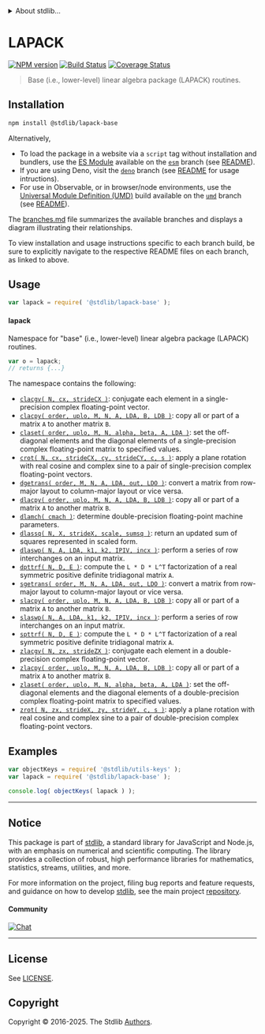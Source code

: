 <!--

@license Apache-2.0

Copyright (c) 2024 The Stdlib Authors.

Licensed under the Apache License, Version 2.0 (the "License");
you may not use this file except in compliance with the License.
You may obtain a copy of the License at

   http://www.apache.org/licenses/LICENSE-2.0

Unless required by applicable law or agreed to in writing, software
distributed under the License is distributed on an "AS IS" BASIS,
WITHOUT WARRANTIES OR CONDITIONS OF ANY KIND, either express or implied.
See the License for the specific language governing permissions and
limitations under the License.

-->


<details>
  <summary>
    About stdlib...
  </summary>
  <p>We believe in a future in which the web is a preferred environment for numerical computation. To help realize this future, we've built stdlib. stdlib is a standard library, with an emphasis on numerical and scientific computation, written in JavaScript (and C) for execution in browsers and in Node.js.</p>
  <p>The library is fully decomposable, being architected in such a way that you can swap out and mix and match APIs and functionality to cater to your exact preferences and use cases.</p>
  <p>When you use stdlib, you can be absolutely certain that you are using the most thorough, rigorous, well-written, studied, documented, tested, measured, and high-quality code out there.</p>
  <p>To join us in bringing numerical computing to the web, get started by checking us out on <a href="https://github.com/stdlib-js/stdlib">GitHub</a>, and please consider <a href="https://opencollective.com/stdlib">financially supporting stdlib</a>. We greatly appreciate your continued support!</p>
</details>

# LAPACK

[![NPM version][npm-image]][npm-url] [![Build Status][test-image]][test-url] [![Coverage Status][coverage-image]][coverage-url] <!-- [![dependencies][dependencies-image]][dependencies-url] -->

> Base (i.e., lower-level) linear algebra package (LAPACK) routines.

<section class="installation">

## Installation

```bash
npm install @stdlib/lapack-base
```

Alternatively,

-   To load the package in a website via a `script` tag without installation and bundlers, use the [ES Module][es-module] available on the [`esm`][esm-url] branch (see [README][esm-readme]).
-   If you are using Deno, visit the [`deno`][deno-url] branch (see [README][deno-readme] for usage intructions).
-   For use in Observable, or in browser/node environments, use the [Universal Module Definition (UMD)][umd] build available on the [`umd`][umd-url] branch (see [README][umd-readme]).

The [branches.md][branches-url] file summarizes the available branches and displays a diagram illustrating their relationships.

To view installation and usage instructions specific to each branch build, be sure to explicitly navigate to the respective README files on each branch, as linked to above.

</section>

<section class="usage">

## Usage

```javascript
var lapack = require( '@stdlib/lapack-base' );
```

#### lapack

Namespace for "base" (i.e., lower-level) linear algebra package (LAPACK) routines.

```javascript
var o = lapack;
// returns {...}
```

The namespace contains the following:

<!-- <toc pattern="*"> -->

<div class="namespace-toc">

-   <span class="signature">[`clacgv( N, cx, strideCX )`][@stdlib/lapack/base/clacgv]</span><span class="delimiter">: </span><span class="description">conjugate each element in a single-precision complex floating-point vector.</span>
-   <span class="signature">[`clacpy( order, uplo, M, N, A, LDA, B, LDB )`][@stdlib/lapack/base/clacpy]</span><span class="delimiter">: </span><span class="description">copy all or part of a matrix `A` to another matrix `B`.</span>
-   <span class="signature">[`claset( order, uplo, M, N, alpha, beta, A, LDA )`][@stdlib/lapack/base/claset]</span><span class="delimiter">: </span><span class="description">set the off-diagonal elements and the diagonal elements of a single-precision complex floating-point matrix to specified values.</span>
-   <span class="signature">[`crot( N, cx, strideCX, cy, strideCY, c, s )`][@stdlib/lapack/base/crot]</span><span class="delimiter">: </span><span class="description">apply a plane rotation with real cosine and complex sine to a pair of single-precision complex floating-point vectors.</span>
-   <span class="signature">[`dgetrans( order, M, N, A, LDA, out, LDO )`][@stdlib/lapack/base/dge-trans]</span><span class="delimiter">: </span><span class="description">convert a matrix from row-major layout to column-major layout or vice versa.</span>
-   <span class="signature">[`dlacpy( order, uplo, M, N, A, LDA, B, LDB )`][@stdlib/lapack/base/dlacpy]</span><span class="delimiter">: </span><span class="description">copy all or part of a matrix `A` to another matrix `B`.</span>
-   <span class="signature">[`dlamch( cmach )`][@stdlib/lapack/base/dlamch]</span><span class="delimiter">: </span><span class="description">determine double-precision floating-point machine parameters.</span>
-   <span class="signature">[`dlassq( N, X, strideX, scale, sumsq )`][@stdlib/lapack/base/dlassq]</span><span class="delimiter">: </span><span class="description">return an updated sum of squares represented in scaled form.</span>
-   <span class="signature">[`dlaswp( N, A, LDA, k1, k2, IPIV, incx )`][@stdlib/lapack/base/dlaswp]</span><span class="delimiter">: </span><span class="description">perform a series of row interchanges on an input matrix.</span>
-   <span class="signature">[`dpttrf( N, D, E )`][@stdlib/lapack/base/dpttrf]</span><span class="delimiter">: </span><span class="description">compute the `L * D * L^T` factorization of a real symmetric positive definite tridiagonal matrix `A`.</span>
-   <span class="signature">[`sgetrans( order, M, N, A, LDA, out, LDO )`][@stdlib/lapack/base/sge-trans]</span><span class="delimiter">: </span><span class="description">convert a matrix from row-major layout to column-major layout or vice versa.</span>
-   <span class="signature">[`slacpy( order, uplo, M, N, A, LDA, B, LDB )`][@stdlib/lapack/base/slacpy]</span><span class="delimiter">: </span><span class="description">copy all or part of a matrix `A` to another matrix `B`.</span>
-   <span class="signature">[`slaswp( N, A, LDA, k1, k2, IPIV, incx )`][@stdlib/lapack/base/slaswp]</span><span class="delimiter">: </span><span class="description">perform a series of row interchanges on an input matrix.</span>
-   <span class="signature">[`spttrf( N, D, E )`][@stdlib/lapack/base/spttrf]</span><span class="delimiter">: </span><span class="description">compute the `L * D * L^T` factorization of a real symmetric positive definite tridiagonal matrix `A`.</span>
-   <span class="signature">[`zlacgv( N, zx, strideZX )`][@stdlib/lapack/base/zlacgv]</span><span class="delimiter">: </span><span class="description">conjugate each element in a double-precision complex floating-point vector.</span>
-   <span class="signature">[`zlacpy( order, uplo, M, N, A, LDA, B, LDB )`][@stdlib/lapack/base/zlacpy]</span><span class="delimiter">: </span><span class="description">copy all or part of a matrix `A` to another matrix `B`.</span>
-   <span class="signature">[`zlaset( order, uplo, M, N, alpha, beta, A, LDA )`][@stdlib/lapack/base/zlaset]</span><span class="delimiter">: </span><span class="description">set the off-diagonal elements and the diagonal elements of a double-precision complex floating-point matrix to specified values.</span>
-   <span class="signature">[`zrot( N, zx, strideX, zy, strideY, c, s )`][@stdlib/lapack/base/zrot]</span><span class="delimiter">: </span><span class="description">apply a plane rotation with real cosine and complex sine to a pair of double-precision complex floating-point vectors.</span>

</div>

<!-- </toc> -->

</section>

<!-- /.usage -->

<section class="examples">

## Examples

<!-- TODO: better examples -->

<!-- eslint no-undef: "error" -->

```javascript
var objectKeys = require( '@stdlib/utils-keys' );
var lapack = require( '@stdlib/lapack-base' );

console.log( objectKeys( lapack ) );
```

</section>

<!-- /.examples -->

<!-- Section for related `stdlib` packages. Do not manually edit this section, as it is automatically populated. -->

<section class="related">

</section>

<!-- /.related -->

<!-- Section for all links. Make sure to keep an empty line after the `section` element and another before the `/section` close. -->


<section class="main-repo" >

* * *

## Notice

This package is part of [stdlib][stdlib], a standard library for JavaScript and Node.js, with an emphasis on numerical and scientific computing. The library provides a collection of robust, high performance libraries for mathematics, statistics, streams, utilities, and more.

For more information on the project, filing bug reports and feature requests, and guidance on how to develop [stdlib][stdlib], see the main project [repository][stdlib].

#### Community

[![Chat][chat-image]][chat-url]

---

## License

See [LICENSE][stdlib-license].


## Copyright

Copyright &copy; 2016-2025. The Stdlib [Authors][stdlib-authors].

</section>

<!-- /.stdlib -->

<!-- Section for all links. Make sure to keep an empty line after the `section` element and another before the `/section` close. -->

<section class="links">

[npm-image]: http://img.shields.io/npm/v/@stdlib/lapack-base.svg
[npm-url]: https://npmjs.org/package/@stdlib/lapack-base

[test-image]: https://github.com/stdlib-js/lapack-base/actions/workflows/test.yml/badge.svg?branch=main
[test-url]: https://github.com/stdlib-js/lapack-base/actions/workflows/test.yml?query=branch:main

[coverage-image]: https://img.shields.io/codecov/c/github/stdlib-js/lapack-base/main.svg
[coverage-url]: https://codecov.io/github/stdlib-js/lapack-base?branch=main

<!--

[dependencies-image]: https://img.shields.io/david/stdlib-js/lapack-base.svg
[dependencies-url]: https://david-dm.org/stdlib-js/lapack-base/main

-->

[chat-image]: https://img.shields.io/gitter/room/stdlib-js/stdlib.svg
[chat-url]: https://app.gitter.im/#/room/#stdlib-js_stdlib:gitter.im

[stdlib]: https://github.com/stdlib-js/stdlib

[stdlib-authors]: https://github.com/stdlib-js/stdlib/graphs/contributors

[umd]: https://github.com/umdjs/umd
[es-module]: https://developer.mozilla.org/en-US/docs/Web/JavaScript/Guide/Modules

[deno-url]: https://github.com/stdlib-js/lapack-base/tree/deno
[deno-readme]: https://github.com/stdlib-js/lapack-base/blob/deno/README.md
[umd-url]: https://github.com/stdlib-js/lapack-base/tree/umd
[umd-readme]: https://github.com/stdlib-js/lapack-base/blob/umd/README.md
[esm-url]: https://github.com/stdlib-js/lapack-base/tree/esm
[esm-readme]: https://github.com/stdlib-js/lapack-base/blob/esm/README.md
[branches-url]: https://github.com/stdlib-js/lapack-base/blob/main/branches.md

[stdlib-license]: https://raw.githubusercontent.com/stdlib-js/lapack-base/main/LICENSE

<!-- <toc-links> -->

[@stdlib/lapack/base/clacgv]: https://github.com/stdlib-js/lapack-base-clacgv

[@stdlib/lapack/base/clacpy]: https://github.com/stdlib-js/lapack-base-clacpy

[@stdlib/lapack/base/claset]: https://github.com/stdlib-js/lapack-base-claset

[@stdlib/lapack/base/crot]: https://github.com/stdlib-js/lapack-base-crot

[@stdlib/lapack/base/dge-trans]: https://github.com/stdlib-js/lapack-base-dge-trans

[@stdlib/lapack/base/dlacpy]: https://github.com/stdlib-js/lapack-base-dlacpy

[@stdlib/lapack/base/dlamch]: https://github.com/stdlib-js/lapack-base-dlamch

[@stdlib/lapack/base/dlassq]: https://github.com/stdlib-js/lapack-base-dlassq

[@stdlib/lapack/base/dlaswp]: https://github.com/stdlib-js/lapack-base-dlaswp

[@stdlib/lapack/base/dpttrf]: https://github.com/stdlib-js/lapack-base-dpttrf

[@stdlib/lapack/base/sge-trans]: https://github.com/stdlib-js/lapack-base-sge-trans

[@stdlib/lapack/base/slacpy]: https://github.com/stdlib-js/lapack-base-slacpy

[@stdlib/lapack/base/slaswp]: https://github.com/stdlib-js/lapack-base-slaswp

[@stdlib/lapack/base/spttrf]: https://github.com/stdlib-js/lapack-base-spttrf

[@stdlib/lapack/base/zlacgv]: https://github.com/stdlib-js/lapack-base-zlacgv

[@stdlib/lapack/base/zlacpy]: https://github.com/stdlib-js/lapack-base-zlacpy

[@stdlib/lapack/base/zlaset]: https://github.com/stdlib-js/lapack-base-zlaset

[@stdlib/lapack/base/zrot]: https://github.com/stdlib-js/lapack-base-zrot

<!-- </toc-links> -->

</section>

<!-- /.links -->

